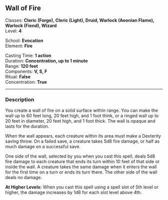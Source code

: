 ## Wall of Fire

Classes: **Cleric (Forge), Cleric (Light), Druid, Warlock (Aeonian Flame), Warlock (Fiend), Wizard**  
Level: **4**  

School: **Evocation**  
Element: **Fire**  

Casting Time: **1 action**  
Duration: **Concentration, up to 1 minute**  
Range: **120 feet**  
Components: **V, S, F**  
Ritual: **False**  
Concentration: **True**  

------

### Description

You create a wall of fire on a solid surface within range. You can make the wall up to 60 feet long, 20 feet high, and 1 foot think, or a ringed wall up to 20 feet in diameter, 20 feet high, and 1 foot thick. The wall is opaque and lasts for the duration.

When the wall appears, each creature within its area must make a Dexterity saving throw. On a failed save, a creature takes 5d8 fire damage, or half as much damage on a successful save.

One side of the wall, selected by you when you cast this spell, deals 5d8 fire damage to each creature that ends its turn within 10 feet of that side or inside the wall. A creature takes the same damage when it enters the wall for the first time on a turn or ends its turn there. The other side of the wall deals no damage.

**At Higher Levels:** When you cast this spell using a spell slot of 5th level or higher, the damage increases by 1d8 for each slot level above 4th.